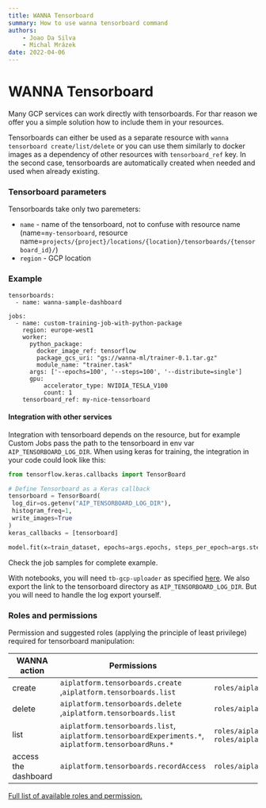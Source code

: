 ```yaml
---
title: WANNA Tensorboard
summary: How to use wanna tensorboard command
authors:
    - Joao Da Silva
    - Michal Mrázek
date: 2022-04-06
---
```


# WANNA Tensorboard
Many GCP services can work directly with tensorboards. For thar reason we offer you
a simple solution how to include them in your resources.

Tensorboards can either be used as a separate resource with `wanna tensorboard create/list/delete`
or you can use them similarly to docker images as a dependency of other resources with `tensorboard_ref` key. In the second case,
tensorboards are automatically created when needed and used when already existing.

### Tensorboard parameters
Tensorboards take only two paremeters:

- `name` - name of the tensorboard, not to confuse with resource name (name=`my-tensorboard`,
  resource name=`projects/{project}/locations/{location}/tensorboards/{tensorboard_id}/`)
- `region` - GCP location

### Example
```
tensorboards:
  - name: wanna-sample-dashboard

jobs:
  - name: custom-training-job-with-python-package
    region: europe-west1
    worker:
      python_package:
        docker_image_ref: tensorflow
        package_gcs_uri: "gs://wanna-ml/trainer-0.1.tar.gz"
        module_name: "trainer.task"
      args: ['--epochs=100', '--steps=100', '--distribute=single']
      gpu:
          accelerator_type: NVIDIA_TESLA_V100
          count: 1
    tensorboard_ref: my-nice-tensorboard
```

#### Integration with other services
Integration with tensorboard depends on the resource, but for example Custom Jobs
pass the path to the tensorboard in env var `AIP_TENSORBOARD_LOG_DIR`.
When using keras for training, the integration in your code could look like this:

```python
from tensorflow.keras.callbacks import TensorBoard

# Define Tensorboard as a Keras callback
tensorboard = TensorBoard(
 log_dir=os.getenv("AIP_TENSORBOARD_LOG_DIR"),
 histogram_freq=1,
 write_images=True
)
keras_callbacks = [tensorboard]

model.fit(x=train_dataset, epochs=args.epochs, steps_per_epoch=args.steps, callbacks=keras_callbacks)
```
Check the job samples for complete example.

With notebooks, you will need `tb-gcp-uploader` as specified [here](https://cloud.google.com/vertex-ai/docs/experiments/tensorboard-overview).
We also export the link to the tensorboard directory as `AIP_TENSORBOARD_LOG_DIR`. But you will
need to handle the log export yourself. 

### Roles and permissions
Permission and suggested roles (applying the principle of least privilege) required for tensorboard manipulation:

| WANNA action  | Permissions | Suggested Roles  |
| -----------   | ----------- | ------ |
| create  | `aiplatform.tensorboards.create` ,`aiplatform.tensorboards.list`       | `roles/aiplatform.user`     |
| delete  | `aiplatform.tensorboards.delete` ,`aiplatform.tensorboards.list`        | `roles/aiplatform.user`       |
| list    | `aiplatform.tensorboards.list`, `aiplatform.tensorboardExperiments.*`, `aiplatform.tensorboardRuns.*`        | `roles/aiplatform.viewer` , `roles/aiplatform.user`      |
| access the dashboard    | `aiplatform.tensorboards.recordAccess` | `roles/aiplatform.tensorboardWebAppUser`  |

[Full list of available roles and permission.](https://cloud.google.com/vertex-ai/docs/general/access-control)